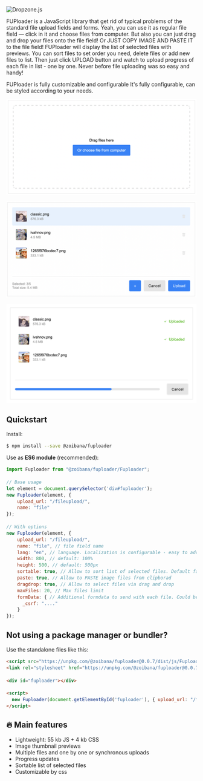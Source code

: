 <img alt="Dropzone.js" src="https://raw.githubusercontent.com/dropzone/dropzone/assets/github-logo.svg" />

FUPloader is a JavaScript library that get rid of typical problems of the standard file upload fields and forms.
Yeah, you can use it as regular file field — click in it and choose files from computer.
But also you can just drag and drop your files onto the file field! Or JUST COPY IMAGE AND PASTE IT to the file field! 
FUPloader will display the list of selected files with previews. You can sort files to set order you need, delete files or add new files to list. 
Then just click UPLOAD button and watch to upload progress of each file in list - one by one. Never before file uploading was so easy and handy!

FUPloader is fully customizable and configurable
It's fully configurable, can be styled according to your needs.

![FUPloader screenshot](https://github.com/zoibana/fuploader/blob/master/source/img/init.png?raw=true)

![FUPloader screenshot](https://github.com/zoibana/fuploader/blob/master/source/img/preview.png?raw=true)

![FUPloader uploading screenshot](https://github.com/zoibana/fuploader/blob/master/source/img/uploading.png?raw=true)

## Quickstart

Install:

```bash
$ npm install --save @zoibana/fuploader
```

Use as **ES6 module** (recommended):

```js
import Fuploader from "@zoibana/fuploader/Fuploader";

// Base usage
let element = document.querySelector('div#fuploader');
new Fuploader(element, {
    upload_url: "/fileupload/",
    name: "file"
});

// With options
new Fuploader(element, {
    upload_url: "/fileupload/", 
    name: "file", // file field name
    lang: "en", // language. Localization is configurable - easy to add new translations
    width: 800, // default: 100%
    height: 500, // default: 500px
    sortable: true, // Allow to sort list of selected files. Default false
    paste: true, // Allow to PASTE image files from clipborad
    dragdrop: true, // Allow to select files via drag and drop
    maxFiles: 20, // Max files limit
    formData: { // Additional formdata to send with each file. Could be a closure that returns object
      _csrf: "...."
    }
});
```

## Not using a package manager or bundler?

Use the standalone files like this:

```html
<script src="https://unpkg.com/@zoibana/fuploader@0.0.7/dist/js/Fuploader.js"></script>
<link rel="stylesheet" href="https://unpkg.com/@zoibana/fuploader@0.0.7/dist/css/fuploader.css" type="text/css"/>

<div id="fuploader"></div>

<script>
  new Fuploader(document.getElementById('fuploader'), { upload_url: "/fileupload/" });
</script>
```

## 🔥 Main features

- Lightweight: 55 kb JS + 4 kb CSS 
- Image thumbnail previews
- Multiple files and one by one or synchronous uploads
- Progress updates
- Sortable list of selected files
- Customizable by css